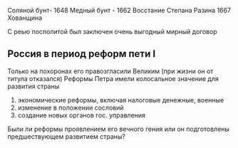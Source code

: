 Соляной бунт- 1648
Медный бунт - 1662 
Восстание Степана Разина 1667
Хованщина 

С реью посполитой был заключен очень выгодный мирный договор

## Россия в период реформ пети I 

Только на похоронах его правозгласили Великим (при жизни он от титула отказался)
Реформы Петра имели колосальное значение для развития страны

1. экономические реформы, включая налоговые денежные, военные
2. изменение в положении сословий
3. создание новых органов гос. управления

Были ли реформы проявлением его вечного гения или он подготовлены предшествующем развитием страны?

